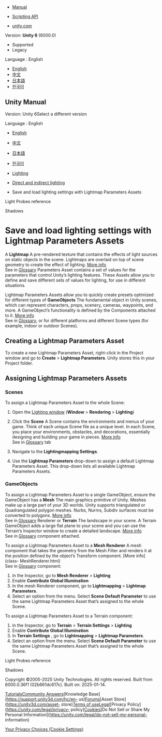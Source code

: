 [](https://docs.unity3d.com)

  * [Manual](../Manual/index.html)
  * [Scripting API](../ScriptReference/index.html)

  * [unity.com](https://unity.com/)

Version: **Unity 6** (6000.0)

  * Supported
  * Legacy

Language : English

  * [English](/Manual/configure-with-lightmap-parameters-asset.html)
  * [中文](/cn/current/Manual/configure-with-lightmap-parameters-asset.html)
  * [日本語](/ja/current/Manual/configure-with-lightmap-parameters-asset.html)
  * [한국어](/kr/current/Manual/configure-with-lightmap-parameters-asset.html)

[](https://docs.unity3d.com)

## Unity Manual

Version: Unity 6Select a different version

Language : English

  * [English](/Manual/configure-with-lightmap-parameters-asset.html)
  * [中文](/cn/current/Manual/configure-with-lightmap-parameters-asset.html)
  * [日本語](/ja/current/Manual/configure-with-lightmap-parameters-asset.html)
  * [한국어](/kr/current/Manual/configure-with-lightmap-parameters-asset.html)

  * [Lighting](LightingOverview.html)
  * [Direct and indirect lighting](direct-and-indirect-lighting.html)
  * Save and load lighting settings with Lightmap Parameters Assets

[](LightProbes-Reference.html)

Light Probes reference

[](Shadows.html)

Shadows

# Save and load lighting settings with Lightmap Parameters Assets

A **Lightmap** A pre-rendered texture that contains the effects of light
sources on static objects in the scene. Lightmaps are overlaid on top of scene
geometry to create the effect of lighting. [More info](Lightmapping.html)  
See in [Glossary](Glossary.html#Lightmap) Parameters Asset contains a set of
values for the parameters that control Unity’s lighting features. These Assets
allow you to define and save different sets of values for lighting, for use in
different situations.

Lightmap Parameters Assets allow you to quickly create presets optimized for
different types of **GameObjects** The fundamental object in Unity scenes,
which can represent characters, props, scenery, cameras, waypoints, and more.
A GameObject’s functionality is defined by the Components attached to it.
[More info](class-GameObject.html)  
See in [Glossary](Glossary.html#GameObject), or for different platforms and
different Scene types (for example, indoor or outdoor Scenes).

## Creating a Lightmap Parameters Asset

To create a new Lightmap Parameters Asset, right-click in the Project window
and go to **Create** > **Lightmap Parameters**. Unity stores this in your
Project folder.

## Assigning Lightmap Parameters Assets

### Scenes

To assign a Lightmap Parameters Asset to the whole Scene:

  1. Open the [Lighting window](lighting-window.html) (**Window** > **Rendering** > **Lighting**)
  2. Click the **Scene** A Scene contains the environments and menus of your game. Think of each unique Scene file as a unique level. In each Scene, you place your environments, obstacles, and decorations, essentially designing and building your game in pieces. [More info](CreatingScenes.html)  
See in [Glossary](Glossary.html#Scene) tab

  3. Navigate to the **Lightingmapping Settings**.
  4. Use the **Lightmap Parameters** drop-down to assign a default Lightmap Parameters Asset. This drop-down lists all available Lightmap Parameters Assets.

### GameObjects

To assign a Lightmap Parameters Asset to a single GameObject, ensure the
GameObject has a **Mesh** The main graphics primitive of Unity. Meshes make up
a large part of your 3D worlds. Unity supports triangulated or Quadrangulated
polygon meshes. Nurbs, Nurms, Subdiv surfaces must be converted to polygons.
[More info](mesh.html)  
See in [Glossary](Glossary.html#Mesh) Renderer or **Terrain** The landscape in
your scene. A Terrain GameObject adds a large flat plane to your scene and you
can use the Terrain’s Inspector window to create a detailed landscape. [More
info](terrain-UsingTerrains.html)  
See in [Glossary](Glossary.html#Terrain) component attached.

To assign a Lightmap Parameters Asset to a **Mesh Renderer** A mesh component
that takes the geometry from the Mesh Filter and renders it at the position
defined by the object’s Transform component. [More info](class-
MeshRenderer.html)  
See in [Glossary](Glossary.html#MeshRenderer) component:

  1. In the Inspector, go to **Mesh Renderer** > **Lighting**
  2. Enable **Contribute Global Illumination**
  3. In the mesh Renderer component, go to **Lightmapping** > **Lightmap Parameters**.
  4. Select an option from the menu. Select **Scene Default Parameter** to use the same Lightmap Parameters Asset that’s assigned to the whole Scene.

To assign a Lightmap Parameters Asset to a Terrain component:

  1. In the Inspector, go to **Terrain** > **Terrain Settings** > **Lighting**
  2. Enable **Contribute Global Illumination**
  3. In **Terrain Settings** , go to **Lightmapping** > **Lightmap Parameters**.
  4. Select an option from the menu. Select **Scene Default Parameter** to use the same Lightmap Parameters Asset that’s assigned to the whole Scene.

[](LightProbes-Reference.html)

Light Probes reference

[](Shadows.html)

Shadows

Copyright ©2005-2025 Unity Technologies. All rights reserved. Built from
6000.0.36f1 (02b661dc617c). Built on: 2025-01-14.

[Tutorials](https://learn.unity.com/)[Community
Answers](https://answers.unity3d.com)[Knowledge
Base](https://support.unity3d.com/hc/en-
us)[Forums](https://forum.unity3d.com)[Asset Store](https://unity3d.com/asset-
store)[Terms of
use](https://docs.unity3d.com/Manual/TermsOfUse.html)[Legal](https://unity.com/legal)[Privacy
Policy](https://unity.com/legal/privacy-
policy)[Cookies](https://unity.com/legal/cookie-policy)[Do Not Sell or Share
My Personal Information](https://unity.com/legal/do-not-sell-my-personal-
information)

[Your Privacy Choices (Cookie Settings)](javascript:void\(0\);)

